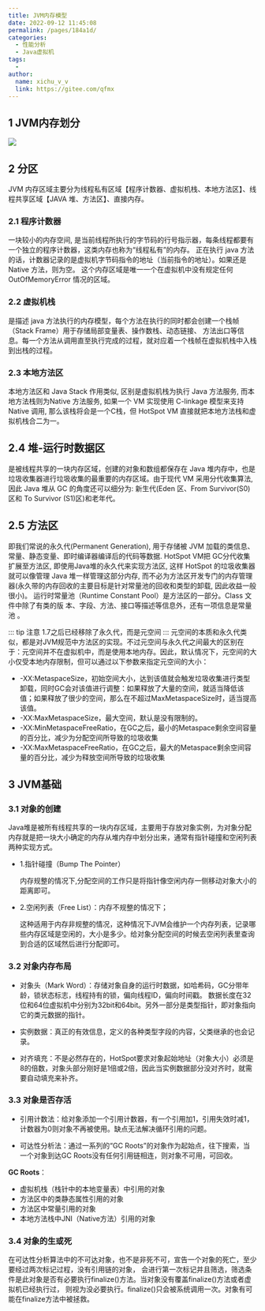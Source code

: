```yaml
---
title: JVM内存模型
date: 2022-09-12 11:45:08
permalink: /pages/184a1d/
categories:
  - 性能分析
  - Java虚拟机
tags:
  - 
author: 
  name: xichu_v_v
  link: https://gitee.com/qfmx
---
```



## 1 JVM内存划分
![](https://fire-repository.oss-cn-beijing.aliyuncs.com/jvm/1.png)

## 2 分区
JVM 内存区域主要分为线程私有区域【程序计数器、虚拟机栈、本地方法区】、线程共享区域【JAVA 堆、方法区】、直接内存。

### 2.1 程序计数器

一块较小的内存空间, 是当前线程所执行的字节码的行号指示器，每条线程都要有一个独立的程序计数器，这类内存也称为“线程私有”的内存。
正在执行 java 方法的话，计数器记录的是虚拟机字节码指令的地址（当前指令的地址）。如果还是 Native 方法，则为空。
这个内存区域是唯一一个在虚拟机中没有规定任何 OutOfMemoryError 情况的区域。

### 2.2 虚拟机栈
是描述 java 方法执行的内存模型，每个方法在执行的同时都会创建一个栈帧（Stack Frame）用于存储局部变量表、操作数栈、动态链接、
方法出口等信息。每一个方法从调用直至执行完成的过程，就对应着一个栈帧在虚拟机栈中入栈到出栈的过程。

### 2.3 本地方法区
本地方法区和 Java Stack 作用类似, 区别是虚拟机栈为执行 Java 方法服务, 而本地方法栈则为Native 方法服务, 
如果一个 VM 实现使用 C-linkage 模型来支持 Native 调用, 那么该栈将会是一个C栈，但 HotSpot VM 直接就把本地方法栈和虚拟机栈合二为一。

## 2.4 堆-运行时数据区
是被线程共享的一块内存区域，创建的对象和数组都保存在 Java 堆内存中，也是垃圾收集器进行垃圾收集的最重要的内存区域。由于现代 VM 采用分代收集算法, 因此 Java 堆从 GC 的角度还可以细分为: 新生代(Eden 区、From Survivor(S0) 区和 To Survivor (S1)区)和老年代。

## 2.5 方法区
即我们常说的永久代(Permanent Generation), 用于存储被 JVM 加载的类信息、常量、静态变量、即时编译器编译后的代码等数据. HotSpot VM把 GC分代收集扩展至方法区, 即使用Java堆的永久代来实现方法区, 这样 HotSpot 的垃圾收集器就可以像管理 Java 堆一样管理这部分内存, 而不必为方法区开发专门的内存管理器(永久带的内存回收的主要目标是针对常量池的回收和类型的卸载, 因此收益一般很小)。
运行时常量池（Runtime Constant Pool）是方法区的一部分。Class 文件中除了有类的版
本、字段、方法、接口等描述等信息外，还有一项信息是常量池 。

::: tip 注意
1.7之后已经移除了永久代，而是元空间
:::
元空间的本质和永久代类似，都是对JVM规范中方法区的实现。不过元空间与永久代之间最大的区别在于：元空间并不在虚拟机中，而是使用本地内存。因此，默认情况下，元空间的大小仅受本地内存限制，但可以通过以下参数来指定元空间的大小：
- -XX:MetaspaceSize，初始空间大小，达到该值就会触发垃圾收集进行类型卸载，同时GC会对该值进行调整：如果释放了大量的空间，就适当降低该值；如果释放了很少的空间，那么在不超过MaxMetaspaceSize时，适当提高该值。
- -XX:MaxMetaspaceSize，最大空间，默认是没有限制的。
- -XX:MinMetaspaceFreeRatio，在GC之后，最小的Metaspace剩余空间容量的百分比，减少为分配空间所导致的垃圾收集
- -XX:MaxMetaspaceFreeRatio，在GC之后，最大的Metaspace剩余空间容量的百分比，减少为释放空间所导致的垃圾收集

## 3 JVM基础
### 3.1 对象的创建
Java堆是被所有线程共享的一块内存区域，主要用于存放对象实例，为对象分配内存就是把一块大小确定的内存从堆内存中划分出来，通常有指针碰撞和空闲列表两种实现方式。

- 1.指针碰撞（Bump The Pointer）

    内存规整的情况下,分配空间的工作只是将指针像空闲内存一侧移动对象大小的距离即可。

- 2.空闲列表（Free List）：内存不规整的情况下；

    这种适用于内存非规整的情况，这种情况下JVM会维护一个内存列表，记录哪些内存区域是空闲的，大小是多少。给对象分配空间的时候去空闲列表里查询到合适的区域然后进行分配即可。


### 3.2 对象内存布局
- 对象头（Mark Word）：存储对象自身的运行时数据，如哈希码，GC分带年龄，锁状态标志，线程持有的锁，偏向线程ID，偏向时间戳。
数据长度在32位和64位虚拟机中分别为32bit和64bit。另外一部分是类型指针，即对象指向它的类元数据的指针。

- 实例数据：真正的有效信息，定义的各种类型字段的内容，父类继承的也会记录。

- 对齐填充：不是必然存在的，HotSpot要求对象起始地址（对象大小）必须是8的倍数，对象头部分刚好是1倍或2倍，因此当实例数据部分没对齐时，就需要自动填充来补齐。

### 3.3 对象是否存活
- 引用计数法：给对象添加一个引用计数器，有一个引用加1，引用失效时减1，计数器为0则对象不再被使用。缺点无法解决循环引用的问题。

- 可达性分析法：通过一系列的“GC Roots”的对象作为起始点，往下搜索，当一个对象到达GC Roots没有任何引用链相连，则对象不可用，可回收。

**GC Roots**：
- 虚拟机栈（栈针中的本地变量表）中引用的对象
- 方法区中的类静态属性引用的对象
- 方法区中常量引用的对象
- 本地方法栈中JNI（Native方法）引用的对象

### 3.4 对象的生或死
在可达性分析算法中的不可达对象，也不是非死不可，宣告一个对象的死亡，至少要经过两次标记过程，没有引用链的对象，
会进行第一次标记并且筛选，筛选条件是此对象是否有必要执行finalize()方法。当对象没有覆盖finalize()方法或者虚拟机已经执行过，
则视为没必要执行。finalize()只会被系统调用一次。对象有可能在finalize方法中被拯救。